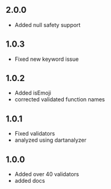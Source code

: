 ## 2.0.0
* Added null safety support

## 1.0.3

* Fixed new keyword issue

## 1.0.2

* Added isEmoji
* corrected validated function names

## 1.0.1

* Fixed validators
* analyzed using dartanalyzer

## 1.0.0

* Added over 40 validators
* added docs